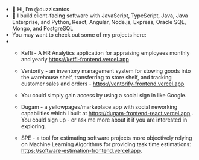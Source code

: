 - 👋 Hi, I’m @duzzisantos
- 👀 I build client-facing software with JavaScript, TypeScript, Java, Java Enterprise, and Python, React, Angular, Node.js, Express, Oracle SQL, Mongo, and PostgreSQL
- You may want to check out some of my projects here:
- - Keffi - A HR Analytics application for appraising employees monthly and yearly https://keffi-frontend.vercel.app
  - Ventorify - an inventory management system for stowing goods into the warehouse shelf, transferring to store shelf, and tracking customer sales and orders - https://ventorify-frontend.vercel.app
 
  - You could simply gain access by using a social sign in like Google.
  - Dugam - a yellowpages/markeplace app with social neworking capabilities which I built at https://dugam-frontend-react.vercel.app . You could sign up - or ask me more about it if you are interested in exploring.
  - SPE - a tool for estimating software projects more objectively relying on Machine Learning Algorithms for providing task time estimations: https://software-estimation-frontend.vercel.app.

<!---
duzzisantos/duzzisantos is a ✨ special ✨ repository because its `README.md` (this file) appears on your GitHub profile.
You can click the Preview link to take a look at your changes.
--->
